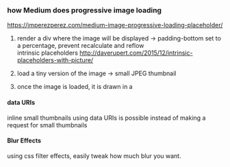 ### how Medium does progressive image loading
https://jmperezperez.com/medium-image-progressive-loading-placeholder/

1. render a div where the image will be displayed -> padding-bottom set to a percentage, prevent recalculate and reflow   
intrinsic placeholders http://daverupert.com/2015/12/intrinsic-placeholders-with-picture/

2. load a tiny version of the image -> small JPEG thumbnail

3. once the image is loaded, it is drawn in a <canvas>

#### data URIs
inline small thumbnails using data URIs is possible instead of making a request for small thumbnails

#### Blur Effects
using css filter effects, easily tweak how much blur you want.
